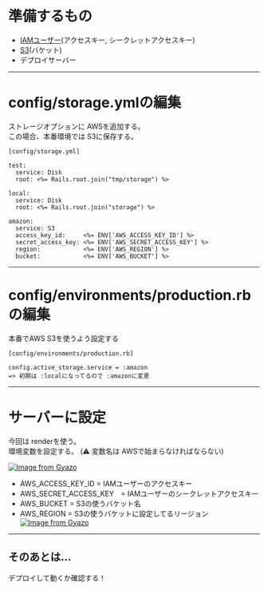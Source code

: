 # 準備するもの
- [IAMユーザー](https://github.com/Tarara33/TIL/blob/main/%E3%82%B5%E3%83%BC%E3%83%90%E3%83%BC/AWS/IAM.md)(アクセスキー, シークレットアクセスキー)
- [S3](https://github.com/Tarara33/TIL/blob/main/%E3%82%B5%E3%83%BC%E3%83%90%E3%83%BC/AWS/S3.md)(バケット)
- デプロイサーバー
***

# config/storage.ymlの編集
ストレージオプションに AWSを追加する。  
この場合、本番環境では S3に保存する。
~~~
[config/storage.yml]

test:
  service: Disk
  root: <%= Rails.root.join("tmp/storage") %>

local:
  service: Disk
  root: <%= Rails.root.join("storage") %>

amazon:
  service: S3
  access_key_id:     <%= ENV['AWS_ACCESS_KEY_ID'] %>
  secret_access_key: <%= ENV['AWS_SECRET_ACCESS_KEY'] %>
  region:            <%= ENV['AWS_REGION'] %>
  bucket:            <%= ENV['AWS_BUCKET'] %>
~~~
***

# config/environments/production.rbの編集
本番でAWS S3を使うよう設定する
~~~
[config/environments/production.rb]

config.active_storage.service = :amazon
=> 初期は :localになってるので :amazonに変更
~~~
***

# サーバーに設定
今回は renderを使う。  
環境変数を設定する。 (⚠️ 変数名は AWSで始まらなければならない)   
  
[![Image from Gyazo](https://i.gyazo.com/9bbb5a42281cfcccf471ef5606481cfe.png)](https://gyazo.com/9bbb5a42281cfcccf471ef5606481cfe)

    
- AWS_ACCESS_KEY_ID = IAMユーザーのアクセスキー
- AWS_SECRET_ACCESS_KEY　= IAMユーザーのシークレットアクセスキー
- AWS_BUCKET = S3の使うバケット名
- AWS_REGION = S3の使うバケットに設定してるリージョン
[![Image from Gyazo](https://i.gyazo.com/5661b37b3b0a30f266f7415aae5c33cb.png)](https://gyazo.com/5661b37b3b0a30f266f7415aae5c33cb)
***

## そのあとは...
デプロイして動くか確認する！
